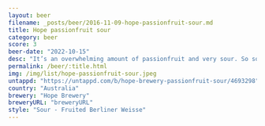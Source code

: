 ```yaml
---
layout: beer
filename: _posts/beer/2016-11-09-hope-passionfruit-sour.md
title: Hope passionfruit sour
category: beer
score: 3
beer-date: "2022-10-15"
desc: "It’s an overwhelming amount of passionfruit and very sour. So sour it leaves my mouth dry"
permalink: /beer/:title.html
img: /img/list/hope-passionfruit-sour.jpeg
untappd: "https://untappd.com/b/hope-brewery-passionfruit-sour/4693298"
country: "Australia"
brewery: "Hope Brewery"
breweryURL: "breweryURL"
style: "Sour - Fruited Berliner Weisse"
---
```

